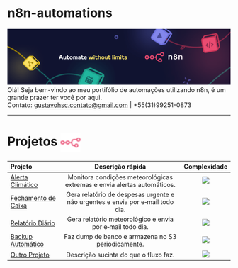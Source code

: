 # n8n-automations
![](./img/n8n.png)
Olá! Seja bem-vindo ao meu portifólio de automações utilizando n8n, é um grande prazer ter você por aqui. <br>
Contato: gustavohsc.contato@gmail.com | +55(31)99251-0873

---

# Projetos <img src="./img/n8n-color.svg" alt="n8n logo" width="45" align="center" />
| Projeto | Descrição rápida | Complexidade |
|:------- |:----------------:|:------------:|
| [Alerta Climático](./workflows/alerta-climatico/alerta-climatico.md) | Monitora condições meteorológicas extremas e envia alertas automáticos. | ![](https://img.shields.io/badge/1%2F5-blue?style=flat-square) |
| [Fechamento de Caixa](./workflows/fechamento-caixa/fechamento-caixa.md) | Gera relatório de despesas urgente e não urgentes e envia por e‑mail todo dia. | ![](https://img.shields.io/badge/1%2F5-blue?style=flat-square) |
| [Relatório Diário](./workflows/daily-report/daily-report.md) | Gera relatório meteorológico e envia por e‑mail todo dia. | ![](https://img.shields.io/badge/3%2F5-blue?style=flat-square) |
| [Backup Automático](./workflows/auto-backup/auto-backup.md) | Faz dump de banco e armazena no S3 periodicamente. | ![](https://img.shields.io/badge/1%2F5-blue?style=flat-square) |
| [Outro Projeto](./workflows/outro/outro.md) | Descrição sucinta do que o fluxo faz. | ![](https://img.shields.io/badge/1%2F5-blue?style=flat-square) |